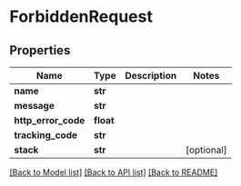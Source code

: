 # ForbiddenRequest


## Properties
Name | Type | Description | Notes
------------ | ------------- | ------------- | -------------
**name** | **str** |  | 
**message** | **str** |  | 
**http_error_code** | **float** |  | 
**tracking_code** | **str** |  | 
**stack** | **str** |  | [optional] 

[[Back to Model list]](../README.md#documentation-for-models) [[Back to API list]](../README.md#documentation-for-api-endpoints) [[Back to README]](../README.md)


